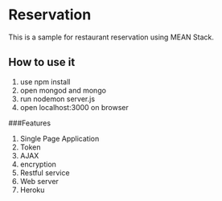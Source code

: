 # Reservation

This is a sample for restaurant reservation using MEAN Stack.

## How to use it

1. use npm install
2. open mongod and mongo
3. run nodemon server.js
4. open localhost:3000 on browser

###Features
1. Single Page Application
2. Token
3. AJAX
4. encryption
5. Restful service
6. Web server
7. Heroku

